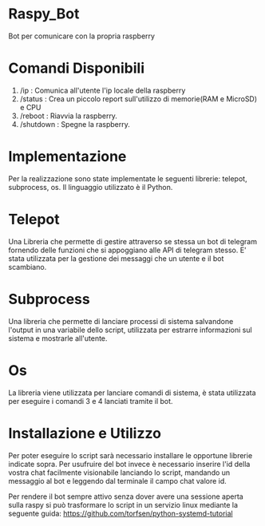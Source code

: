 # Raspy_Bot
Bot per comunicare con la propria raspberry

# Comandi Disponibili

1. /ip : Comunica all'utente l'ip locale della raspberry
2. /status : Crea un piccolo report sull'utilizzo di memorie(RAM e MicroSD) e CPU
3. /reboot : Riavvia la raspberry.
4. /shutdown : Spegne la raspberry.

# Implementazione

Per la realizzazione sono state implementate le seguenti librerie: telepot, subprocess, os.
Il linguaggio utilizzato è il Python.

# Telepot

Una Libreria che permette di gestire attraverso se stessa un bot di telegram fornendo delle funzioni che si appoggiano alle API di telegram stesso.
E' stata utilizzata per la gestione dei messaggi che un utente e il bot scambiano.

# Subprocess

Una libreria che permette di lanciare processi di sistema salvandone l'output in una variabile dello script, utilizzata per estrarre informazioni sul sistema e mostrarle all'utente.

# Os

La libreria viene utilizzata per lanciare comandi di sistema, è stata utilizzata per eseguire i comandi 3 e 4 lanciati tramite il bot.

# Installazione e Utilizzo

Per poter eseguire lo script sarà necessario installare le opportune librerie indicate sopra.
Per usufruire del bot invece è necessario inserire l'id della vostra chat facilmente visionabile lanciando lo script, mandando un messaggio al bot e leggendo dal terminale il campo chat valore id.

Per rendere il bot sempre attivo senza dover avere una sessione aperta sulla raspy si può trasformare lo script in un servizio linux mediante la seguente guida: https://github.com/torfsen/python-systemd-tutorial
